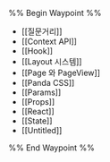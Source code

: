%% Begin Waypoint %%
- [[질문거리]]
- [[Context API]]
- [[Hook]]
- [[Layout 시스템]]
- [[Page 와 PageView]]
- [[Panda CSS]]
- [[Params]]
- [[Props]]
- [[React]]
- [[State]]
- [[Untitled]]

%% End Waypoint %%

